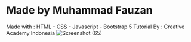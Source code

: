 # Made by Muhammad Fauzan
Made with : HTML - CSS - Javascript - Bootstrap 5
Tutorial By : Creative Academy Indonesia
![Screenshot (65)](https://user-images.githubusercontent.com/69887895/192531932-8b551a57-c10f-438c-910e-ffb7d199899a.png)
